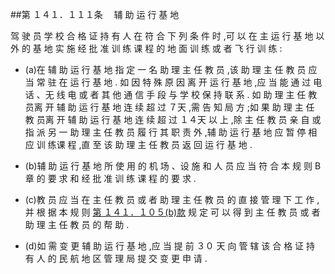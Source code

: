 ##第 １４１．１１１条 　辅 助 运 行 基 地

驾 驶 员 学 校 合 格 证 持 有 人 在 符 合 下 列 条 件 时 ,可 以 在 主 运 行 基 地 以 外 的 基 地 实 施 经 批 准 训 练 课 程 的 地 面 训 练 或 者 飞 行 训 练 :

- (a)在 辅 助 运 行 基 地 指 定 一 名 助 理 主 任 教 员 ,该 助 理 主 任 教 员 应 当 常 驻 在 运 行 基 地 . 如 因 特 殊 原 因 离 开 运 行 基 地 ,应 当 能 通 过 电 话 、无 线 电 或 者 其 他 通 信 手 段 与 学 校 保 持 联 系 . 如 助 理 主 任 教员离 开 辅 助 运 行 基 地 连 续 超 过 ７天 ,需 告 知 局 方 ;如 果 助 理 主 任 教 员离 开 辅 助 运 行 基 地 连 续 超 过 １４天 以 上 ,除 主 任 教 员 亲 自 或 指 派 另 一 助 理 主 任 教 员 履 行 其 职 责 外 ,辅 助 运 行 基 地 应 暂 停 相应 训 练课 程 ,直 至 该 助 理 主 任 教 员 返 回 运 行 基 地 .

- (b)辅 助 运 行 基 地 所 使 用 的 机 场 、设 施 和 人 员 应 当 符 合 本 规 则 B 章 的 要 求 和 经 批 准 训 练 课 程 的 要 求 .

- (c)教 员 应 当 在 主 任 教 员 或 者 助 理 主 任 教 员 的 直 接 管 理 下 工 作 ,并 根 据 本 规 则 [第 １４１．１０５(b)款](CCAR.141.105.MD) 规 定 可 以 得 到 主 任 教 员 或 者 助 理 主 任 教 员 的 帮 助 .

- (d)如 需 变 更 辅 助 运 行 基 地 ,应 当 提 前 ３０ 天 向 管 辖 该 合 格 证 持 有 人 的 民 航 地 区 管 理 局 提 交 变 更 申 请 . 
